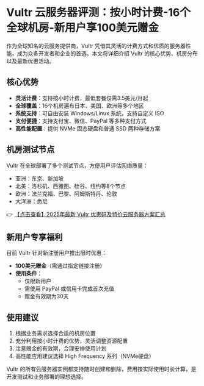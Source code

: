 # Vultr 云服务器评测：按小时计费-16个全球机房-新用户享100美元赠金

作为全球知名的云服务提供商，Vultr 凭借其灵活的计费方式和优质的服务器性能，成为众多开发者和企业的首选。本文将详细介绍 Vultr 的核心优势、机房分布以及最新优惠活动。

## 核心优势

- **灵活计费**：支持按小时计费，最低套餐仅需3.5美元/月起
- **全球覆盖**：16个机房遍布日本、美国、欧洲等多个地区
- **系统支持**：可自由安装 Windows/Linux 系统，支持自定义 ISO
- **支付便捷**：支持支付宝、微信、PayPal 等多种支付方式
- **高性能配置**：提供 NVMe 固态硬盘和普通 SSD 两种存储方案

## 机房测试节点

Vultr 在全球部署了多个测试节点，方便用户评估网络质量：

- 亚洲：东京、新加坡
- 北美：洛杉矶、西雅图、硅谷、纽约等8个节点
- 欧洲：法兰克福、巴黎、阿姆斯特丹、伦敦
- 大洋洲：悉尼

👉 [【点击查看】2025年最新 Vultr 优惠码及特价云服务器方案汇总](https://bit.ly/VuLtr)

## 新用户专享福利

目前 Vultr 针对新注册用户推出限时优惠：

- **100美元赠金**（需通过指定链接注册）
- **使用条件**：
  - 仅限新用户
  - 需使用 PayPal 或信用卡完成首次充值
  - 赠金有效期为30天

## 使用建议

1. 根据业务需求选择合适的机房位置
2. 充分利用按小时计费的优势，灵活调整资源配置
3. 注意赠金的有效期，合理安排使用计划
4. 高性能应用建议选择 High Frequency 系列（NVMe硬盘）

Vultr 的所有云服务器实例都支持随时创建和删除，费用按实际使用时长计算，是开发测试和业务部署的理想选择。